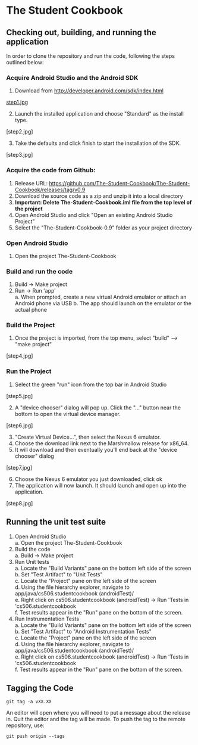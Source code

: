 # The Student Cookbook

## Checking out, building, and running the application

In order to clone the repository and run the code, following the steps outlined below:

### Acquire Android Studio and the Android SDK  
  1. Download from http://developer.android.com/sdk/index.html  
  
  [step1.jpg](https://raw.githubusercontent.com/The-Student-Cookbook/The-Student-Cookbook/master/doc-img/step3.jpg)
  
  2. Launch the installed application and choose "Standard" as the install type.  
  
  [step2.jpg]
  
  3. Take the defaults and click finish to start the installation of the SDK.
  
  [step3.jpg]
  
### Acquire the code from Github:  
  1. Release URL: https://github.com/The-Student-Cookbook/The-Student-Cookbook/releases/tag/v0.9    
  2. Download the source code as a zip and unzip it into a local directory  
  3. **Important: Delete The-Student-Cookbook.iml file from the top level of the project**  
  4. Open Android Studio and click "Open an existing Android Studio Project"  
  5. Select the "The-Student-Cookbook-0.9" folder as your project directory  

### Open Android Studio  
  1. Open the project The-Student-Cookbook  

### Build and run the code  
  1. Build -> Make project  
  2. Run -> Run 'app'  
    a. When prompted, create a new virtual Android emulator or attach an Android phone via USB
    b. The app should launch on the emulator or the actual phone

### Build the Project
  1. Once the project is imported, from the top menu, select "build" --> "make project"
  
  [step4.jpg]
  
### Run the Project
  1. Select the green "run" icon from the top bar in Android Studio
  
  [step5.jpg]
  
  2. A "device chooser" dialog will pop up.  Click the "..." button near the bottom to open the virtual device manager.
  
  [step6.jpg]
  
  3. "Create Virtual Device...", then select the Nexus 6 emulator.
  4. Choose the download link next to the Marshmallow release for x86_64.  
  5. It will download and then eventually you'll end back at the "device chooser" dialog
  
  [step7.jpg]
  
  6. Choose the Nexus 6 emulator you just downloaded, click ok
  7. The application will now launch.  It should launch and open up into the application.
  
  [step8.jpg]

## Running the unit test suite

1. Open Android Studio  
  a. Open the project The-Student-Cookbook  
2. Build the code  
  a. Build -> Make project  
3. Run Unit tests  
  a. Locate the "Build Variants" pane on the bottom left side of the screen  
  b. Set "Test Artifact" to "Unit Tests"  
  c. Locate the "Project" pane on the left side of the screen  
  d. Using the file hierarchy explorer, navigate to app/java/cs506.studentcookbook (androidTest)/  
  e. Right click on cs506.studentcookbook (androidTest) -> Run 'Tests in 'cs506.studentcookbook  
  f. Test results appear in the "Run" pane on the bottom of the screen.   
4. Run Instrumentation Tests    
  a. Locate the "Build Variants" pane on the bottom left side of the screen   
  b. Set "Test Artifact" to "Android Instrumentation Tests"  
  c. Locate the "Project" pane on the left side of the screen  
  d. Using the file hierarchy explorer, navigate to app/java/cs506.studentcookbook (androidTest)/  
  e. Right click on cs506.studentcookbook (androidTest) -> Run 'Tests in 'cs506.studentcookbook  
  f. Test results appear in the "Run" pane on the bottom of the screen.  

## Tagging the Code
```
git tag -a vXX.XX
```

An editor will open where you will need to put a message about the release in.
Quit the editor and the tag will be made.
To push the tag to the remote repository, use:
```
git push origin --tags
``` 
